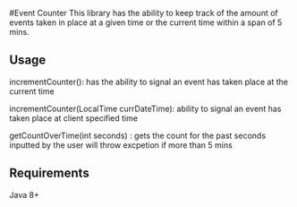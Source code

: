#Event Counter
This library has the ability to keep track of the amount of events taken in place at a given time or the current
time within a span of 5 mins. 

## Usage
incrementCounter(): has the ability to signal an event has taken place at the current time

incrementCounter(LocalTime currDateTime): ability to signal an event has taken place at  client specified time

getCountOverTime(int seconds) : gets the count for the past seconds inputted by the user will throw excpetion if more
than 5 mins

## Requirements
Java 8+